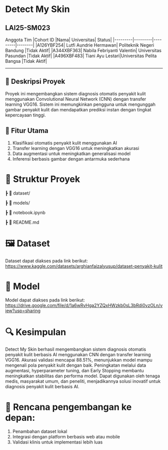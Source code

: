 # Detect My Skin
## LAI25-SM023
Anggota Tim
|Cohort ID	|Nama|	Universitas| Status|
|---------|---------|---------|--------|
|A126YBF254|	Lutfi Aundrie Hermawan|	Politeknik Negeri  Bandung |Tidak Aktif|
|A344XBF363|	Nabila Febriyanti Valentin|	 Universitas Pasundan |Tidak Aktif|
|A496XBF483|	Tiani Ayu Lestari|Universitas Pelita Bangsa |Tidak Aktif|

-------------
## 📌 Deskripsi Proyek

Proyek ini mengembangkan sistem diagnosis otomatis penyakit kulit menggunakan Convolutional Neural Network (CNN) dengan transfer learning VGG16. Sistem ini memungkinkan pengguna untuk mengunggah gambar penyakit kulit dan mendapatkan prediksi instan dengan tingkat kepercayaan tinggi.

## 🚀 Fitur Utama
1. Klasifikasi otomatis penyakit kulit menggunakan AI
2. Transfer learning dengan VGG16 untuk meningkatkan akurasi
3. Data augmentasi untuk meningkatkan generalisasi model
4. Inferensi berbasis gambar dengan antarmuka sederhana

# 📂 Struktur Proyek
 
 ┣ 📂 dataset/ 
 
 ┣ 📂 models/ 
 
 ┣ 📜 notebook.ipynb 
 
 ┣ 📜 README.md 


# 🖼️ Dataset

Dataset dapat diakses pada link berikut: https://www.kaggle.com/datasets/arghianfaizalyusup/dataset-penyakit-kulit

# 🧠 Model

Model dapat diakses pada link berikut: https://drive.google.com/file/d/1a6wRvHga2YZQxHWzkb0sL3bRdi0vzOLn/view?usp=sharing

# 🔍 Kesimpulan
Detect My Skin berhasil mengembangkan sistem diagnosis otomatis penyakit kulit berbasis AI menggunakan CNN dengan transfer learning VGG16. Akurasi validasi mencapai 88.51%, menunjukkan model mampu mengenali pola penyakit kulit dengan baik. Peningkatan melalui data augmentasi, hyperparameter tuning, dan Early Stopping membantu meningkatkan stabilitas dan performa model. Dapat digunakan oleh tenaga medis, masyarakat umum, dan peneliti, menjadikannya solusi inovatif untuk diagnosis penyakit kulit berbasis AI. 

# 🚀 Rencana pengembangan ke depan: 
1. Penambahan dataset lokal
2. Integrasi dengan platform berbasis web atau mobile
3. Validasi klinis untuk implementasi lebih luas
